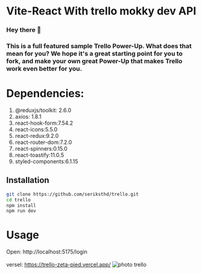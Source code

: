 Vite-React With trello mokky dev API 
================================================
### Hey there 👋

### This is a full featured sample Trello Power-Up. What does that mean for you? We hope it's a great starting point for you to fork, and make your own great Power-Up that makes Trello work even better for you.

Dependencies:
=============
1. @reduxjs/toolkit: 2.6.0
2. axios: 1.8.1
3. react-hook-form:7.54.2
4. react-icons:5.5.0
5. react-redux:9.2.0
6. react-router-dom:7.2.0
7. react-spinners:0.15.0
8. react-toastify:11.0.5
9. styled-components:6.1.15

## Installation

```bash
git clone https://github.com/seriksthd/trello.git
cd trello
npm install
npm run dev
```
Usage
=====
Open: http://localhost:5175/login <br/> <br/>
versel: https://trello-zeta-pied.vercel.app/
![photo trello]()
